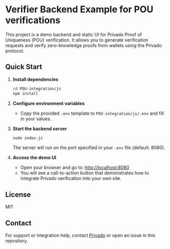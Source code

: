 # Verifier Backend Example for POU verifications

This project is a demo backend and static UI for Privado Proof of Uniqueness (POU) verification. It allows you to generate verification requests and verify zero-knowledge proofs from wallets using the Privado protocol.

## Quick Start

1. **Install dependencies**

   ```bash
   cd POU-integration/js
   npm install
   ```

2. **Configure environment variables**

   - Copy the provided `.env` template to `POU-integration/js/.env` and fill in your values.

3. **Start the backend server**

   ```bash
   node index.js
   ```

   The server will run on the port specified in your `.env` file (default: 8080).

4. **Access the demo UI**

   - Open your browser and go to: [http://localhost:8080](http://localhost:8080)
   - You will see a call-to-action button that demonstrates how to integrate Privado verification into your own site.



## License

MIT

## Contact

For support or integration help, contact [Privado](https://privado.id) or open an issue in this repository. 
